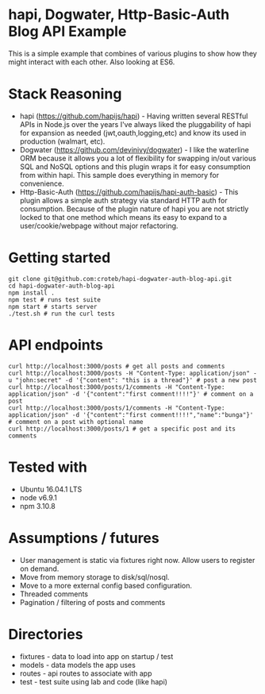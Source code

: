 # hapi, Dogwater, Http-Basic-Auth Blog API Example
This is a simple example that combines of various plugins to show how they might interact with each other. Also looking at ES6.

# Stack Reasoning
* hapi (https://github.com/hapijs/hapi) - Having written several RESTful APIs in Node.js over the years I've always liked the pluggability of hapi for expansion as needed (jwt,oauth,logging,etc) and know its used in production (walmart, etc).
* Dogwater (https://github.com/devinivy/dogwater) - I like the waterline ORM because it allows you a lot of flexibility for swapping in/out various SQL and NoSQL options and this plugin wraps it for easy consumption from within hapi. This sample does everything in memory for convenience.
* Http-Basic-Auth (https://github.com/hapijs/hapi-auth-basic) - This plugin allows a simple auth strategy via standard HTTP auth for consumption.  Because of the plugin nature of hapi you are not strictly locked to that one method which means its easy to expand to a user/cookie/webpage without major refactoring.

# Getting started
```
git clone git@github.com:croteb/hapi-dogwater-auth-blog-api.git
cd hapi-dogwater-auth-blog-api
npm install .
npm test # runs test suite
npm start # starts server
./test.sh # run the curl tests

```

# API endpoints
```
curl http://localhost:3000/posts # get all posts and comments
curl http://localhost:3000/posts -H "Content-Type: application/json" -u "john:secret" -d '{"content": "this is a thread"}' # post a new post
curl http://localhost:3000/posts/1/comments -H "Content-Type: application/json" -d '{"content":"first comment!!!!"}' # comment on a post
curl http://localhost:3000/posts/1/comments -H "Content-Type: application/json" -d '{"content":"first comment!!!!","name":"bunga"}' # comment on a post with optional name
curl http://localhost:3000/posts/1 # get a specific post and its comments
```

# Tested with
* Ubuntu 16.04.1 LTS
* node v6.9.1
* npm 3.10.8

# Assumptions / futures
* User management is static via fixtures right now. Allow users to register on demand.
* Move from memory storage to disk/sql/nosql.
* Move to a more external config based configuration.
* Threaded comments
* Pagination / filtering of posts and comments

# Directories
* fixtures - data to load into app on startup / test
* models - data models the app uses
* routes - api routes to associate with app
* test - test suite using lab and code (like hapi)
